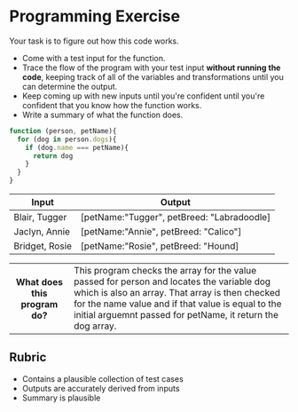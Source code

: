 # Programming Exercise

Your task is to figure out how this code works.

* Come with a test input for the function.
* Trace the flow of the program with your test input **without running the code**, keeping track of all of the variables and transformations until you can determine the output.
* Keep coming up with new inputs until you're confident until you're confident that you know how the function works.
* Write a summary of what the function does.

```js
function (person, petName){
  for (dog in person.dogs){
    if (dog.name === petName){
      return dog
    }
  }
}
```

|        Input        |          Output          |
| ------------------- | ------------------------ |
|   Blair, Tugger     |   [petName:"Tugger", petBreed: "Labradoodle]     | 
|   Jaclyn, Annie     |   [petName:"Annie", petBreed: "Calico"]           | 
|   Bridget, Rosie    |   [petName:"Rosie", petBreed: "Hound]           | 

<table>
  <tr>
    <th>What does this program do?</th>
    <td>
    This program checks the array for the value passed for person and locates the variable dog which is 
    also an array. That array is then checked for the name value and if that value is equal to the initial 
    arguemnt passed for petName, it return the dog array.
    </td>
  </tr>
</table>

## Rubric

* Contains a plausible collection of test cases
* Outputs are accurately derived from inputs
* Summary is plausible
